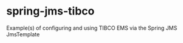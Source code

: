 spring-jms-tibco
================

Example(s) of configuring and using TIBCO EMS via the Spring JMS JmsTemplate
